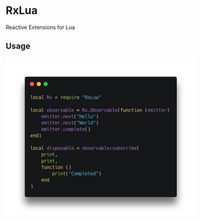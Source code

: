 # RxLua
Reactive Extensions for Lua

## Usage
![example](https://raw.githubusercontent.com/LXSMNSYC/RxLua/master/images/example.png)
